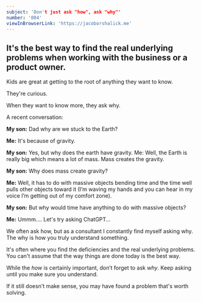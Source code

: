 ```yaml
---
subject: 'Don't just ask "how", ask "why"'
number: '004'
viewInBrowserLink: 'https://jacoborshalick.me'
---
```


## It's the best way to find the real underlying problems when working with the business or a product owner.

Kids are great at getting to the root of anything they want to know.

They're curious.

When they want to know more, they ask why.

A recent conversation:

__My son:__  Dad why are we stuck to the Earth?

__Me:__  It's because of gravity.

__My son:__  Yes, but why does the earth have gravity.
Me:  Well, the Earth is really big which means a lot of mass.  Mass creates the gravity.

__My son:__  Why does mass create gravity?

__Me:__  Well, it has to do with massive objects bending time and the time well pulls other objects toward it (I’m waving my hands and you can hear in my voice I’m getting out of my comfort zone).

__My son:__  But why would time have anything to do with massive objects?

__Me:__  Ummm….   Let's try asking ChatGPT…

We often ask how, but as a consultant I constantly find myself asking why.  The why is how you truly understand something.

It's often where you find the deficiencies and the real underlying problems.  You can't assume that the way things are done today is the best way.

While the *how* is certainly important, don’t forget to ask *why*.  Keep asking until you make sure you understand.

If it still doesn't make sense, you may have found a problem that's worth solving.